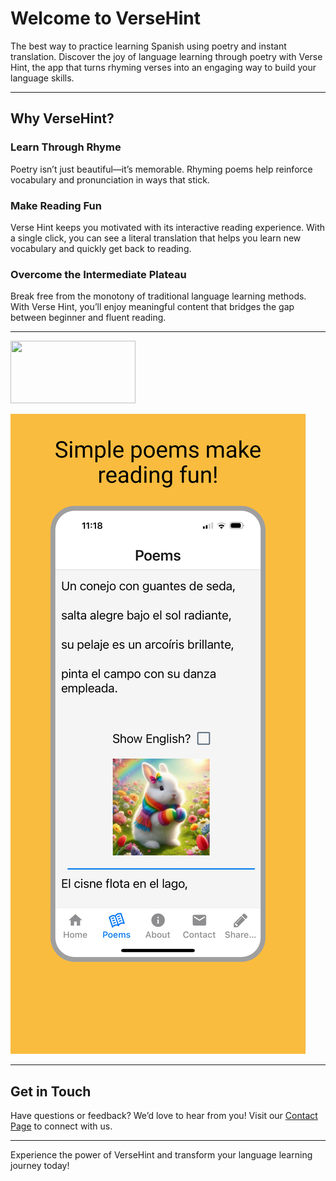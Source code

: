 
# Welcome to VerseHint

The best way to practice learning Spanish using poetry and instant translation. 
Discover the joy of language learning through poetry with Verse Hint, the app that turns rhyming verses into an engaging way to build your language skills.

---

## Why VerseHint?

### Learn Through Rhyme
Poetry isn’t just beautiful—it’s memorable. Rhyming poems help reinforce vocabulary and pronunciation in ways that stick.

### Make Reading Fun
Verse Hint keeps you motivated with its interactive reading experience.  With a single click, you can see a literal translation that helps you learn new vocabulary and quickly get back to reading.

### Overcome the Intermediate Plateau
Break free from the monotony of traditional language learning methods. With Verse Hint, you’ll enjoy meaningful content that bridges the gap between beginner and fluent reading.

---
<img src="poems.png" width="200" height="100">

![VerseHint App Screenshot](poems.jpg "VerseHint App")

---

## Get in Touch
Have questions or feedback? We’d love to hear from you! Visit our [Contact Page](#) to connect with us.

---

Experience the power of VerseHint and transform your language learning journey today!


